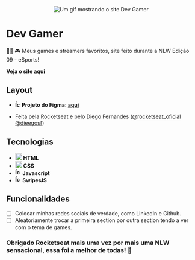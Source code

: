 <div align="center">
  <img src="" alt="Um gif mostrando o site Dev Gamer" />
</div>

# Dev Gamer
👨‍💻 🎮 Meus games e streamers favoritos, site feito durante a NLW Edição 09 - eSports!

<strong>Veja o site <a href="https://poveii.github.io/dev-gamer/" target="_blank" rel="noopener norefferrer">aqui</a></strong>

## Layout
- <strong>
    <img src="https://cdn.jsdelivr.net/gh/devicons/devicon/icons/figma/figma-original.svg" alt="Ícone do Figma colorido" style="width: 14px;" /> 
      Projeto do Figma: <a href="https://www.figma.com/community/file/1150897317533332617" target="_blank" rel="noopener norefferrer">aqui</a>
  </strong>
- <p>
    Feita pela Rocketseat e pelo Diego Fernandes 
    (<a href="https://www.instagram.com/rocketseat_oficial/" target="_blank" rel="noopener noreferrer">@rocketseat_oficial</a> 
    <a href="https://www.instagram.com/dieegosf/" target="_blank" rel="noopener noreferrer">@dieegosf</a>)
  </p>

## Tecnologias
- <strong>
    <img src="https://cdn.jsdelivr.net/gh/devicons/devicon/icons/html5/html5-original.svg" alt="Ícone do HTML5" style="width: 18px;" /> 
      HTML
  </strong>
- <strong>
    <img src="https://cdn.jsdelivr.net/gh/devicons/devicon/icons/css3/css3-original.svg" alt="Ícone do CSS3" style="width: 18px;" /> 
      CSS
  </strong>
- <strong>
     <img src="https://cdn.jsdelivr.net/gh/devicons/devicon/icons/javascript/javascript-original.svg" alt="Ícone do Javascript" style="width: 16px;" /> 
      Javascript
  </strong>
- <strong>
     <img src="https://swiperjs.com/images/favicon.svg" alt="Ícone do SwiperJS" style="width: 16px;" /> 
      SwiperJS
  </strong>

## Funcionalidades
- [ ] Colocar minhas redes sociais de verdade, como LinkedIn e Github.
- [ ] Aleatoriamente trocar a primeira section por outra section tendo a ver com o tema de games.

### Obrigado Rocketseat mais uma vez por mais uma NLW sensacional, essa foi a melhor de todas! 💜
